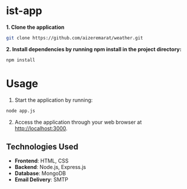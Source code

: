 # ist-app

**1. Clone the application**

```bash
git clone https://github.com/aizeremarat/weather.git
```

**2. Install dependencies by running npm install in the project directory:**

```bash
npm install
```


# Usage

1. Start the application by running:

```bash
node app.js
```

2. Access the application through your web browser at [http://localhost:3000](http://localhost:3000).



## Technologies Used

- **Frontend**: HTML, CSS
- **Backend**: Node.js, Express.js
- **Database**: MongoDB
- **Email Delivery**: SMTP
